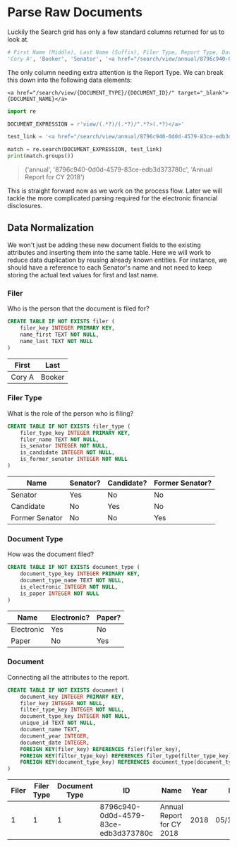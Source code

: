 # Parse Raw Documents
Luckily the Search grid has only a few standard columns returned for us to look at.

```Python
# First Name (Middle), Last Name (Suffix), Filer Type, Report Type, Date
'Cory A', 'Booker', 'Senator', '<a href="/search/view/annual/8796c940-0d0d-4579-83ce-edb3d373780c/" target="_blank">Annual Report for CY 2018</a>', '05/15/2019'
```

The only column needing extra attention is the Report Type. We can break this down into the following data elements:

`<a href="/search/view/{DOCUMENT_TYPE}/{DOCUMENT_ID}/" target="_blank">{DOCUMENT_NAME}</a>`

```python
import re

DOCUMENT_EXPRESSION = r'view/(.*?)/(.*?)/".*?>(.*?)</a>'

test_link = '<a href="/search/view/annual/8796c940-0d0d-4579-83ce-edb3d373780c/" target="_blank">Annual Report for CY 2018</a>'

match = re.search(DOCUMENT_EXPRESSION, test_link)
print(match.groups())
```
>('annual', '8796c940-0d0d-4579-83ce-edb3d373780c', 'Annual Report for CY 2018')

This is straight forward now as we work on the process flow. Later we will tackle the more complicated parsing required for the electronic financial disclosures.

## Data Normalization
We won't just be adding these new document fields to the existing attributes and inserting them into the same table. Here we will work to reduce data duplication by reusing already known entities. For instance, we should have a reference to each Senator's name and not need to keep storing the actual text values for first and last name.

### Filer
Who is the person that the document is filed for?
```SQL
CREATE TABLE IF NOT EXISTS filer (
    filer_key INTEGER PRIMARY KEY,
    name_first TEXT NOT NULL,
    name_last TEXT NOT NULL
)
```
|First|Last|
|-----|----|
|Cory A|Booker|

### Filer Type
What is the role of the person who is filing?
```SQL
CREATE TABLE IF NOT EXISTS filer_type (
    filer_type_key INTEGER PRIMARY KEY,
    filer_name TEXT NOT NULL,
    is_senator INTEGER NOT NULL,
    is_candidate INTEGER NOT NULL,
    is_former_senator INTEGER NOT NULL
)
```
|Name|Senator?|Candidate?|Former Senator?|
|----|--------|----------|---------------|
|Senator|Yes|No|No|
|Candidate|No|Yes|No|
|Former Senator|No|No|Yes|

### Document Type
How was the document filed?
```SQL
CREATE TABLE IF NOT EXISTS document_type (
    document_type_key INTEGER PRIMARY KEY,
    document_type_name TEXT NOT NULL,
    is_electronic INTEGER NOT NULL,
    is_paper INTEGER NOT NULL
)
```
|Name|Electronic?|Paper?|
|----|-----------|------|
|Electronic|Yes|No|
|Paper|No|Yes|

### Document
Connecting all the attributes to the report.
```SQL
CREATE TABLE IF NOT EXISTS document (
    document_key INTEGER PRIMARY KEY,
    filer_key INTEGER NOT NULL,
    filter_type_key INTEGER NOT NULL,
    document_type_key INTEGER NOT NULL,
    unique_id TEXT NOT NULL,
    document_name TEXT,
    document_year INTEGER,
    document_date INTEGER,
    FOREIGN KEY(filer_key) REFERENCES filer(filer_key),
    FOREIGN KEY(filter_type_key) REFERENCES filer_type(filter_type_key),
    FOREIGN KEY(document_type_key) REFERENCES document_type(document_type_key)
)
```
|Filer|Filer Type|Document Type|ID|Name|Year|Date|
|-----|----------|-------------|--|----|----|----|
|1|1|1|8796c940-0d0d-4579-83ce-edb3d373780c|Annual Report for CY 2018|2018|05/15/2019|
